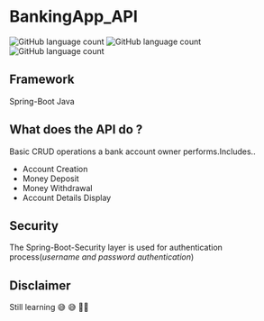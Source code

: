 # BankingApp_API

![GitHub language count](https://img.shields.io/github/languages/count/austinokari1998/BankingApp_API?color=yellow&label=language&logo=java&style=plastic)                ![GitHub language count](https://img.shields.io/github/languages/count/austinokari1998/BankingApp_API?color=green&label=Database&logo=mySQL&style=plastic)                  ![GitHub language count](https://img.shields.io/github/languages/count/austinokari1998/BankingApp_API?color=green&label=framework&logo=spring&style=plastic)
## Framework
Spring-Boot Java 
## What does the API do ?
Basic CRUD operations a bank account owner performs.Includes..
- Account Creation
- Money Deposit 
- Money Withdrawal
- Account Details Display
## Security
The Spring-Boot-Security layer is used for authentication process(_username and password authentication_)
## Disclaimer
Still learning :sweat_smile: :sweat_smile: :dart::dart:
